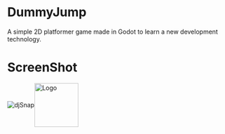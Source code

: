 # DummyJump

A simple 2D platformer game made in Godot to learn a new development technology.

# ScreenShot
<div style="display: flex; align-items: center;">
    <img src="https://github.com/user-attachments/assets/3cc9df12-5d10-4848-a7e7-1536c7d12e94" alt="djSnap"/>
    <img src="https://upload.wikimedia.org/wikipedia/commons/6/6a/Godot_icon.svg" alt="Logo" width="100"/>
</div>
